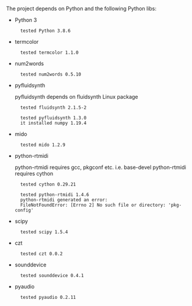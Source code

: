 The project depends on Python and the following Python libs:

- Python 3
  
        tested Python 3.8.6

- termcolor

        tested termcolor 1.1.0

- num2words

        tested num2words 0.5.10

- pyfluidsynth

    pyfluidsynth depends on fluidsynth Linux package
  
        tested fluidsynth 2.1.5-2
  
        tested pyfluidsynth 1.3.0
        it installed numpy 1.19.4

- mido

        tested mido 1.2.9

- python-rtmidi 
  
    python-rtmidi requires gcc, pkgconf etc. i.e. base-devel
    python-rtmidi requires cython

        tested cython 0.29.21
  
        tested python-rtmidi 1.4.6
        python-rtmidi generated an error:
        FileNotFoundError: [Errno 2] No such file or directory: 'pkg-config'

- scipy
  
        tested scipy 1.5.4

- czt

        tested czt 0.0.2

- sounddevice

        tested sounddevice 0.4.1

- pyaudio

        tested pyaudio 0.2.11
